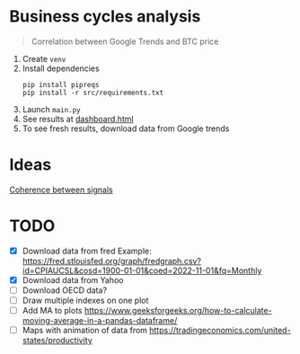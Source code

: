 # Business cycles analysis

> Correlation between Google Trends and BTC price

1. Create `venv`
2. Install dependencies
    ```shell
    pip install pipreqs
    pip install -r src/requirements.txt
    ```
3. Launch `main.py`
4. See results at [dashboard.html](output/btc-example.pdf)
5. To see fresh results, download data from Google trends

# Ideas

[Coherence between signals](https://matplotlib.org/stable/gallery/lines_bars_and_markers/cohere.html#sphx-glr-gallery-lines-bars-and-markers-cohere-py)

# TODO

- [x] Download data from fred
  Example: https://fred.stlouisfed.org/graph/fredgraph.csv?id=CPIAUCSL&cosd=1900-01-01&coed=2022-11-01&fq=Monthly
- [x] Download data from Yahoo
- [ ] Download OECD data?
- [ ] Draw multiple indexes on one plot
- [ ] Add MA to plots https://www.geeksforgeeks.org/how-to-calculate-moving-average-in-a-pandas-dataframe/
- [ ] Maps with animation of data from https://tradingeconomics.com/united-states/productivity
